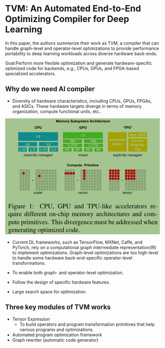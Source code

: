 # TVM: An Automated End-to-End Optimizing Compiler for Deep Learning

In this paper, the authors summerize their work as TVM, a compiler that can handle graph-level and operator-level optimizations to provide performance portability to deep learning workloads across diverse hardware back-ends.

Goal:Perform more flexible optimization and generate hardware-specific optimized code for backends, e.g., CPUs, GPUs, and FPGA-based specialized accelerators.

## Why do we need AI compiler

- Diversity of hardware characteristics, including CPUs, GPUs, FPGAs, and ASICs. These hardware targets diverge in terms of memory organization, compute functional units, etc..

![diversity of hardware](image.png)

- Current DL frameworks, such as TensorFlow, MXNet, Caffe, and PyTorch, rely on a computational graph intermediate representation(IR) to implement optimizations. Graph-level optimizations are too high-level to handle some hardware back-end-specific operator-level transformations.

- To enable both graph- and operator-level optimization.

- Follow the design of specific hardware features.

- Large search space for optimization.

## Three key modules of TVM works
- Tensor Expression
    - To build operators and program transformation primitives that help various programs and optimizations.
- Automated program optimization framework
- Graph rewriter (automatic code generator)



